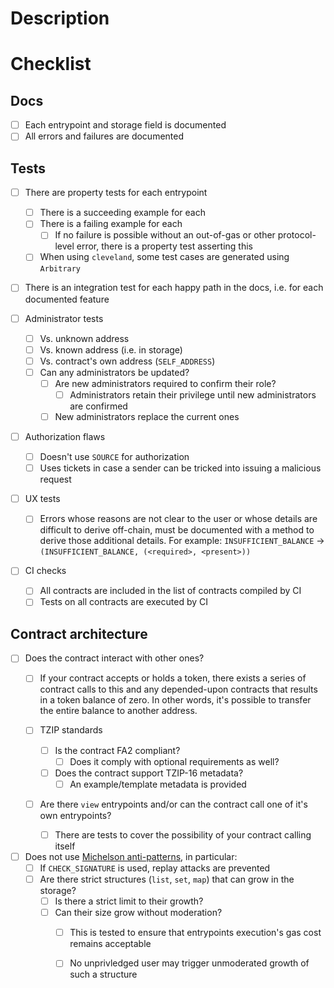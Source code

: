 # Description

<!--
Please include a summary of the change and which issue(s) are fixed,
including relevant motivation and context.
-->

# Checklist

## Docs

- [ ] Each entrypoint and storage field is documented
- [ ] All errors and failures are documented

## Tests

- [ ] There are property tests for each entrypoint
    - [ ] There is a succeeding example for each
    - [ ] There is a failing example for each
        - [ ] If no failure is possible without an out-of-gas or other
                protocol-level error, there is a property test asserting this
    - [ ] When using `cleveland`, some test cases are generated using `Arbitrary`

- [ ] There is an integration test for each happy path in the docs, i.e. for
        each documented feature

- [ ] Administrator tests
    - [ ] Vs. unknown address
    - [ ] Vs. known address (i.e. in storage)
    - [ ] Vs. contract's own address (`SELF_ADDRESS`)
    - [ ] Can any administrators be updated?
        - [ ] Are new administrators required to confirm their role?
            - [ ] Administrators retain their privilege
                    until new administrators are confirmed
        - [ ] New administrators replace the current ones

- [ ] Authorization flaws
    - [ ] Doesn't use `SOURCE` for authorization
    - [ ] Uses tickets in case a sender can be tricked into issuing a malicious request

- [ ] UX tests
    - [ ] Errors whose reasons are not clear to the user or whose details are
          difficult to derive off-chain, must be documented with a method to
          derive those additional details.  For example:
          `INSUFFICIENT_BALANCE` → `(INSUFFICIENT_BALANCE, (<required>, <present>))`

- [ ] CI checks
    - [ ] All contracts are included in the list of contracts compiled by CI
    - [ ] Tests on all contracts are executed by CI

## Contract architecture

- [ ] Does the contract interact with other ones?
    - [ ] If your contract accepts or holds a token,
            there exists a series of contract calls to this and any
            depended-upon contracts that results in a token balance of zero.
            In other words, it's possible to transfer the entire balance to
            another address.

    - [ ] TZIP standards
        - [ ] Is the contract FA2 compliant?
            - [ ] Does it comply with optional requirements as well?
        - [ ] Does the contract support TZIP-16 metadata?
            - [ ] An example/template metadata is provided

    - [ ] Are there `view` entrypoints and/or can the
            contract call one of it's own entrypoints?
        - [ ] There are tests to cover the possibility of your contract calling itself

- [ ] Does not use [Michelson anti-patterns](https://tezos.gitlab.io/developer/michelson_anti_patterns.html), in particular:
    - [ ] If `CHECK_SIGNATURE` is used, replay attacks are prevented
    - [ ] Are there strict structures (`list`, `set`, `map`) that
            can grow in the storage?
        - [ ] Is there a strict limit to their growth?
        - [ ] Can their size grow without moderation?
            - [ ] This is tested to ensure that entrypoints
                    execution's gas cost remains acceptable
            - [ ] No unprivledged user may trigger unmoderated
                    growth of such a structure

